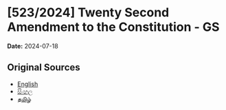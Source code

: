 # [523/2024] Twenty Second Amendment to the Constitution - GS

**Date:** 2024-07-18

## Original Sources

- [English](https://documents.gov.lk/view/bills/2024/7/523-2024_E.pdf)
- [සිංහල](https://documents.gov.lk/view/bills/2024/7/523-2024_S.pdf)
- [தமிழ்](https://documents.gov.lk/view/bills/2024/7/523-2024_T.pdf)
